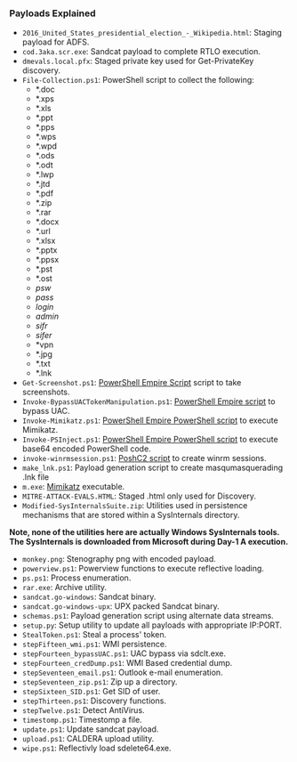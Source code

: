 ### Payloads Explained

* ```2016_United_States_presidential_election_-_Wikipedia.html```: Staging payload for ADFS.
* ```cod.3aka.scr.exe```: Sandcat payload to complete RTLO execution.
* ```dmevals.local.pfx```: Staged private key used for Get-PrivateKey discovery.
* ```File-Collection.ps1```: PowerShell script to collect the following:
  * *.doc
  * *.xps
  * *.xls
  * *.ppt
  * *.pps
  * *.wps
  * *.wpd
  * *.ods
  * *.odt
  * *.lwp
  * *.jtd
  * *.pdf
  * *.zip
  * *.rar
  * *.docx
  * *.url
  * *.xlsx
  * *.pptx
  * *.ppsx
  * *.pst
  * *.ost
  * *psw*
  * *pass*
  * *login*
  * *admin*
  * *sifr*
  * *sifer*
  * *vpn
  * *.jpg
  * *.txt
  * *.lnk
* ```Get-Screenshot.ps1```: [PowerShell Empire Script](https://github.com/EmpireProject/Empire/blob/master/data/module_source/collection/Get-Screenshot.ps1) script to take screenshots.
* ```Invoke-BypassUACTokenManipulation.ps1```: [PowerShell Empire script](https://github.com/EmpireProject/Empire/blob/master/data/module_source/privesc/Invoke-BypassUACTokenManipulation.ps1) to bypass UAC.
* ```Invoke-Mimikatz.ps1```: [PowerShell Empire PowerShell script](https://github.com/EmpireProject/Empire/blob/master/data/module_source/credentials/Invoke-Mimikatz.ps1) to execute Mimikatz.
* ```Invoke-PSInject.ps1```: [PowerShell Empire PowerShell script](https://github.com/EmpireProject/Empire/blob/master/data/module_source/management/Invoke-PSInject.ps1) to execute base64 encoded PowerShell code.
* ```invoke-winrmsession.ps1```: [PoshC2 script](https://github.com/nettitude/PoshC2/blob/master/resources/modules/Invoke-WinRMSession.ps1) to create winrm sessions.
* ```make_lnk.ps1```: Payload generation script to create masqumasquerading .lnk file
* ```m.exe```: [Mimikatz](https://github.com/gentilkiwi/mimikatz) executable.
* ```MITRE-ATTACK-EVALS.HTML```: Staged .html only used for Discovery.
* ```Modified-SysInternalsSuite.zip```: Utilities used in persistence mechanisms that are stored within a SysInternals directory.

**Note, none of the utilities here are actually Windows SysInternals tools.
The SysInternals is downloaded from Microsoft during Day-1 A execution.**

* ```monkey.png```: Stenography png with encoded payload.
* ```powerview.ps1```: Powerview functions to execute reflective loading.
* ```ps.ps1```: Process enumeration.
* ```rar.exe```: Archive utility.
* ```sandcat.go-windows```: Sandcat binary.
* ```sandcat.go-windows-upx```: UPX packed Sandcat binary.
* ```schemas.ps1```: Payload generation script using alternate data streams.
* ```setup.py```: Setup utility to update all payloads with appropriate IP:PORT.
* ```StealToken.ps1```: Steal a process' token.
* ```stepFifteen_wmi.ps1```: WMI persistence.
* ```stepFourteen_bypassUAC.ps1```: UAC bypass via sdclt.exe.
* ```stepFourteen_credDump.ps1```: WMI Based credential dump.
* ```stepSeventeen_email.ps1```: Outlook e-mail enumeration.
* ```stepSeventeen_zip.ps1```: Zip up a directory.
* ```stepSixteen_SID.ps1```: Get SID of user.
* ```stepThirteen.ps1```: Discovery functions.
* ```stepTwelve.ps1```: Detect AntiVirus.
* ```timestomp.ps1```: Timestomp a file.
* ```update.ps1```: Update sandcat payload.
* ```upload.ps1```: CALDERA upload utility.
* ```wipe.ps1```: Reflectivly load sdelete64.exe.
